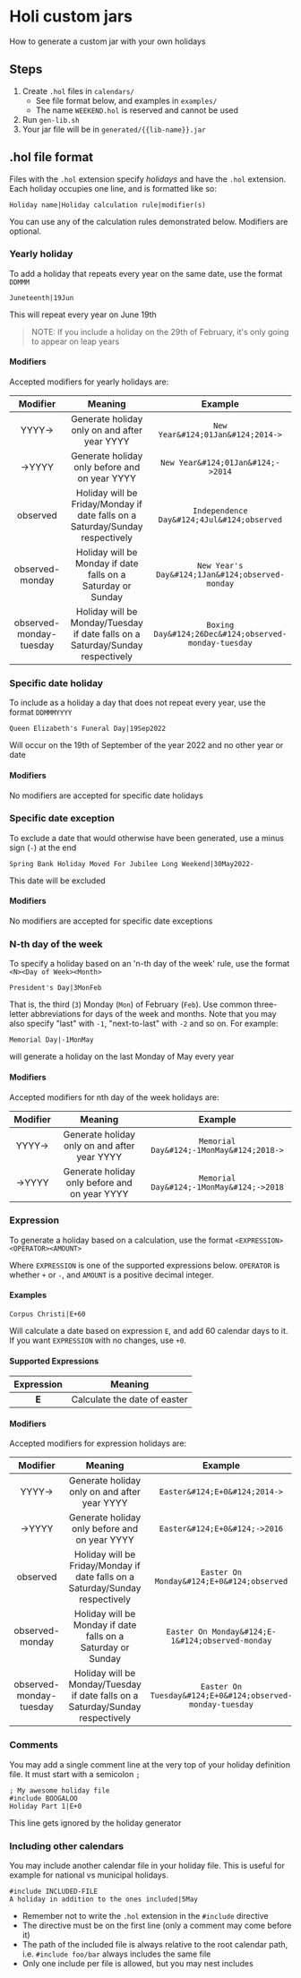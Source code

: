 # Holi custom jars

How to generate a custom jar with your own holidays

## Steps
1. Create `.hol` files in `calendars/`
    * See file format below, and examples in `examples/`
    * The name `WEEKEND.hol` is reserved and cannot be used
2. Run `gen-lib.sh`
3. Your jar file will be in `generated/{{lib-name}}.jar`

## .hol file format
Files with the `.hol` extension specify *holidays* and have the `.hol` extension. Each holiday occupies one line, and is formatted like so:

```
Holiday name|Holiday calculation rule|modifier(s)
```

You can use any of the calculation rules demonstrated below. Modifiers are optional.


### Yearly holiday
To add a holiday that repeats every year on the same date, use the format `DDMMM`

```
Juneteenth|19Jun
```

This will repeat every year on June 19th

> NOTE: If you include a holiday on the 29th of February,
> it's only going to appear on leap years

#### Modifiers
Accepted modifiers for yearly holidays are:

|        Modifier         |                                    Meaning                                     |                       Example                        |
|:-----------------------:|:------------------------------------------------------------------------------:|:----------------------------------------------------:|
|         YYYY->          |                  Generate holiday only on and after year YYYY                  |          `New Year&#124;01Jan&#124;2014->`           |
|         ->YYYY          |                 Generate holiday only before and on year YYYY                  |          `New Year&#124;01Jan&#124;->2014`           |
|        observed         | Holiday will be Friday/Monday if date falls on a Saturday/Sunday respectively  |      `Independence Day&#124;4Jul&#124;observed`      |
|     observed-monday     |          Holiday will be Monday if date falls on a Saturday or Sunday          |   `New Year's Day&#124;1Jan&#124;observed-monday`    |
| observed-monday-tuesday | Holiday will be Monday/Tuesday if date falls on a Saturday/Sunday respectively | `Boxing Day&#124;26Dec&#124;observed-monday-tuesday` |


### Specific date holiday
To include as a holiday a day that does not repeat every year, use the format `DDMMMYYYY`

```
Queen Elizabeth's Funeral Day|19Sep2022
```

Will occur on the 19th of September of the year 2022 and no other year or date

#### Modifiers
No modifiers are accepted for specific date holidays


### Specific date exception
To exclude a date that would otherwise have been generated, use a minus sign (`-`) at the end

```
Spring Bank Holiday Moved For Jubilee Long Weekend|30May2022-
```

This date will be excluded

#### Modifiers
No modifiers are accepted for specific date exceptions


### N-th day of the week
To specify a holiday based on an 'n-th day of the week' rule, use the format `<N><Day of Week><Month>`

```
President's Day|3MonFeb
```

That is, the third (`3`) Monday (`Mon`) of February (`Feb`). Use common three-letter abbreviations for days of the week and months.
Note that you may also specify "last" with `-1`, "next-to-last" with `-2` and so on. For example:

```
Memorial Day|-1MonMay
```

will generate a holiday on the last Monday of May every year

#### Modifiers
Accepted modifiers for nth day of the week holidays are:

| Modifier |                    Meaning                    |                 Example                  |
|:--------:|:---------------------------------------------:|:----------------------------------------:|
|  YYYY->  | Generate holiday only on and after year YYYY  | `Memorial Day&#124;-1MonMay&#124;2018->` |
|  ->YYYY  | Generate holiday only before and on year YYYY | `Memorial Day&#124;-1MonMay&#124;->2018` |


### Expression
To generate a holiday based on a calculation, use the format `<EXPRESSION><OPERATOR><AMOUNT>`

Where `EXPRESSION` is one of the supported expressions below. `OPERATOR` is whether `+` or `-`, and `AMOUNT` is a positive decimal integer.

#### Examples

```
Corpus Christi|E+60
```

Will calculate a date based on expression `E`, and add 60 calendar days to it. If you want `EXPRESSION` with no changes, use `+0`.

#### Supported Expressions
| Expression |           Meaning            |
|:----------:|:----------------------------:|
|   **E**    | Calculate the date of easter |

#### Modifiers
Accepted modifiers for expression holidays are:

|        Modifier         |                                    Meaning                                     |                          Example                          |
|:-----------------------:|:------------------------------------------------------------------------------:|:---------------------------------------------------------:|
|         YYYY->          |                  Generate holiday only on and after year YYYY                  |               `Easter&#124;E+0&#124;2014->`               |
|         ->YYYY          |                 Generate holiday only before and on year YYYY                  |               `Easter&#124;E+0&#124;->2016`               |
|        observed         | Holiday will be Friday/Monday if date falls on a Saturday/Sunday respectively  |         `Easter On Monday&#124;E+0&#124;observed`         |
|     observed-monday     |          Holiday will be Monday if date falls on a Saturday or Sunday          |     `Easter On Monday&#124;E-1&#124;observed-monday`      |
| observed-monday-tuesday | Holiday will be Monday/Tuesday if date falls on a Saturday/Sunday respectively | `Easter On Tuesday&#124;E+0&#124;observed-monday-tuesday` |


### Comments
You may add a single comment line at the very top of your holiday definition file. It must start with a semicolon `;`

```
; My awesome holiday file
#include BOOGALOO
Holiday Part 1|E+0
```

This line gets ignored by the holiday generator


### Including other calendars
You may include another calendar file in your holiday file. This is useful for example for national vs municipal holidays.

```
#include INCLUDED-FILE
A holiday in addition to the ones included|5May
```

* Remember not to write the `.hol` extension in the `#include` directive
* The directive must be on the first line (only a comment may come before it)
* The path of the included file is always relative to the root calendar path, i.e. `#include foo/bar` always includes the same file
* Only one include per file is allowed, but you may nest includes
